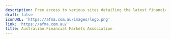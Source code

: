 ```yaml
---
description: Free access to various sites detailing the latest financial news and analysis
draft: false
iconURL: 'https://afma.com.au/images/logo.png'
link: 'https://afma.com.au/'
title: Australian Financial Markets Association
---
```

